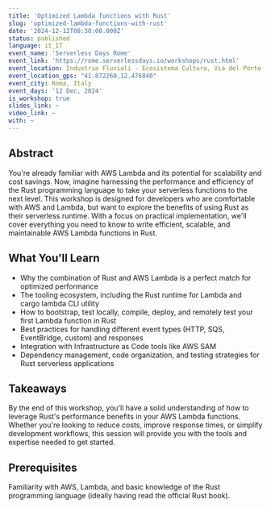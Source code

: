 ```yaml
---
title: 'Optimized Lambda functions with Rust'
slug: 'optimized-lambda-functions-with-rust'
date: '2024-12-12T08:30:00.000Z'
status: published
language: it_IT
event_name: 'Serverless Days Rome'
event_link: 'https://rome.serverlessdays.io/workshops/rust.html'
event_location: Industrie Fluviali - Ecosistema Cultura, Via del Porto Fluviale 35 - Roma
event_location_gps: "41.872260,12.476840"
event_city: Roma, Italy
event_days: '12 Dec, 2024'
is_workshop: true
slides_link: ~
video_link: ~
with: ~
---
```


## Abstract

You're already familiar with AWS Lambda and its potential for scalability and
cost savings. Now, imagine harnessing the performance and efficiency of the Rust
programming language to take your serverless functions to the next level. This
workshop is designed for developers who are comfortable with AWS and Lambda, but
want to explore the benefits of using Rust as their serverless runtime. With a
focus on practical implementation, we'll cover everything you need to know to
write efficient, scalable, and maintainable AWS Lambda functions in Rust.

## What You'll Learn

- Why the combination of Rust and AWS Lambda is a perfect match for optimized
  performance
- The tooling ecosystem, including the Rust runtime for Lambda and cargo lambda
  CLI utility
- How to bootstrap, test locally, compile, deploy, and remotely test your first
  Lambda function in Rust
- Best practices for handling different event types (HTTP, SQS, EventBridge,
  custom) and responses
- Integration with Infrastructure as Code tools like AWS SAM
- Dependency management, code organization, and testing strategies for Rust
  serverless applications

## Takeaways

By the end of this workshop, you'll have a solid understanding of how to
leverage Rust's performance benefits in your AWS Lambda functions. Whether
you're looking to reduce costs, improve response times, or simplify development
workflows, this session will provide you with the tools and expertise needed to
get started.

## Prerequisites

Familiarity with AWS, Lambda, and basic knowledge of the Rust programming
language (ideally having read the official Rust book).
